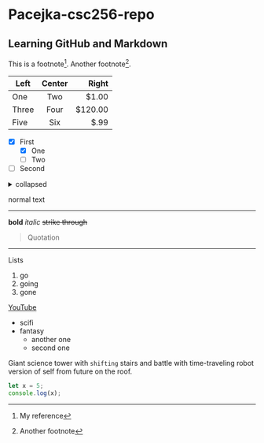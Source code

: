 # Pacejka-csc256-repo
## Learning GitHub and Markdown

This is a footnote[^1]. Another footnote[^2].

| Left  | Center | Right  |
| ----- | :----: | -----: |
| One   | Two    | $1.00  |
| Three | Four   | $120.00|
| Five  | Six    | $.99   |

- [x] First
   - [x] One
   - [ ] Two
- [ ] Second

<details>
   <summary>collapsed</summary>
   # Header
   This is the copy for the collapsed text.
</details>

[^1]: My reference
[^2]: Another footnote

normal text 
*** 
**bold** 
*italic* 
~~strike through~~
> Quotation 
***
Lists
1. go
2. going
3. gone

[YouTube](https://www.youtube.com/ "YouTube")

+ scifi
+ fantasy
   - another one
   - second one

Giant science tower with `shifting` stairs and battle with time-traveling robot version of self from future on the roof.

```js
let x = 5;
console.log(x);
```
